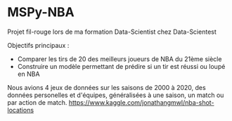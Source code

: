 # MSPy-NBA

Projet fil-rouge lors de ma formation Data-Scientist chez Data-Scientest

Objectifs principaux :
- Comparer les tirs de 20 des meilleurs joueurs de NBA du 21ème siècle
- Construire un modèle permettant de prédire si un tir est réussi ou loupé en NBA

Nous avions 4 jeux de données sur les saisons de 2000 à 2020, des données personelles et d'équipes, généralisées à une saison, un match ou par action de match.
https://www.kaggle.com/jonathangmwl/nba-shot-locations
